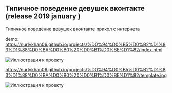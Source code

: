 ## Типичное поведение девушек вконтакте (release 2019 january )

Типичное поведение девушек вконтакте прикол с интернета

demo: https://nurlykhan06.github.io/projects/%D0%94%D0%B5%D0%B2%D1%83%D1%88%D0%BA%D0%B0%20%D0%B1%D0%BE%D1%82/index.html

![Иллюстрация к проекту](https://github.com/nurlykhan06/nurlykhan6.github.io/raw/master/projects/Девушка%20бот/template.jpg)

https://nurlykhan06.github.io/projects/%D0%94%D0%B5%D0%B2%D1%83%D1%88%D0%BA%D0%B0%20%D0%B1%D0%BE%D1%82/template.jpg

![Иллюстрация к проекту](https://github.com/jon/coolproject/raw/master/image/image.png)
